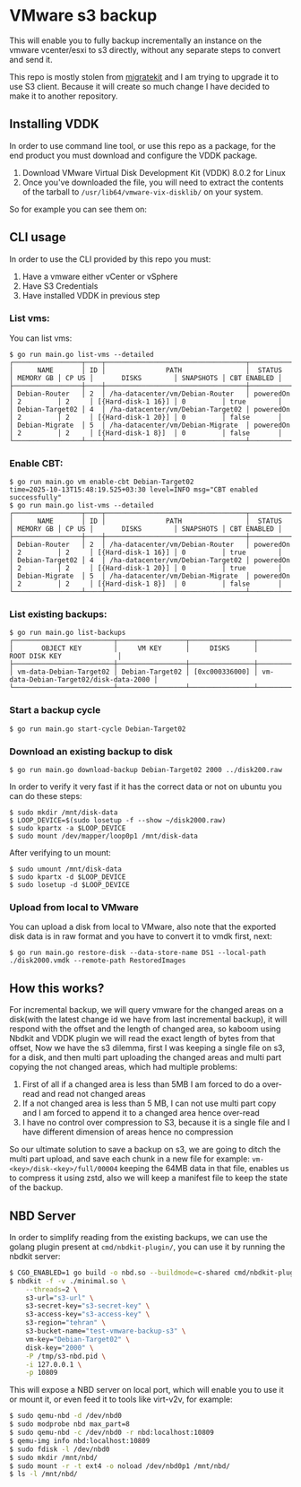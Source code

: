 # VMware s3 backup

This will enable you to fully backup incrementally an instance on the vmware vcenter/esxi to s3 directly, without any separate steps to convert and send it.

This repo is mostly stolen from [migratekit](https://github.com/vexxhost/migratekit) and I am trying to upgrade it to use S3 client. Because it will create so much change I have decided to make it to another repository.  

## Installing VDDK

In order to use command line tool, or use this repo as a package, for the end product you must download and configure the VDDK package.

1. Download VMware Virtual Disk Development Kit (VDDK) 8.0.2 for Linux
2. Once you've downloaded the file, you will need to extract the contents of the tarball to `/usr/lib64/vmware-vix-disklib/` on your system.

So for example you can see them on:

## CLI usage

In order to use the CLI provided by this repo you must:
1. Have a vmware either vCenter or vSphere
2. Have S3 Credentials
3. Have installed VDDK in previous step

### List vms:
You can list vms:
```
$ go run main.go list-vms --detailed
┌─────────────────┬────┬───────────────────────────────────┬───────────┬───────────┬───────┬────────────────────┬───────────┬─────────────┐
│      NAME       │ ID │               PATH                │  STATUS   │ MEMORY GB │ CP US │       DISKS        │ SNAPSHOTS │ CBT ENABLED │
├─────────────────┼────┼───────────────────────────────────┼───────────┼───────────┼───────┼────────────────────┼───────────┼─────────────┤
│ Debian-Router   │ 2  │ /ha-datacenter/vm/Debian-Router   │ poweredOn │ 2         │ 2     │ [{Hard-disk-1 16}] │ 0         │ true        │
│ Debian-Target02 │ 4  │ /ha-datacenter/vm/Debian-Target02 │ poweredOn │ 2         │ 2     │ [{Hard-disk-1 20}] │ 0         │ false       │
│ Debian-Migrate  │ 5  │ /ha-datacenter/vm/Debian-Migrate  │ poweredOn │ 2         │ 2     │ [{Hard-disk-1 8}]  │ 0         │ false       │
└─────────────────┴────┴───────────────────────────────────┴───────────┴───────────┴───────┴────────────────────┴───────────┴─────────────┘
```
### Enable CBT:
```
$ go run main.go vm enable-cbt Debian-Target02
time=2025-10-13T15:48:19.525+03:30 level=INFO msg="CBT enabled successfully"
$ go run main.go list-vms --detailed          
┌─────────────────┬────┬───────────────────────────────────┬───────────┬───────────┬───────┬────────────────────┬───────────┬─────────────┐
│      NAME       │ ID │               PATH                │  STATUS   │ MEMORY GB │ CP US │       DISKS        │ SNAPSHOTS │ CBT ENABLED │
├─────────────────┼────┼───────────────────────────────────┼───────────┼───────────┼───────┼────────────────────┼───────────┼─────────────┤
│ Debian-Router   │ 2  │ /ha-datacenter/vm/Debian-Router   │ poweredOn │ 2         │ 2     │ [{Hard-disk-1 16}] │ 0         │ true        │
│ Debian-Target02 │ 4  │ /ha-datacenter/vm/Debian-Target02 │ poweredOn │ 2         │ 2     │ [{Hard-disk-1 20}] │ 0         │ true        │
│ Debian-Migrate  │ 5  │ /ha-datacenter/vm/Debian-Migrate  │ poweredOn │ 2         │ 2     │ [{Hard-disk-1 8}]  │ 0         │ false       │
└─────────────────┴────┴───────────────────────────────────┴───────────┴───────────┴───────┴────────────────────┴───────────┴─────────────┘
```
### List existing backups:
```
$ go run main.go list-backups
┌─────────────────────────┬─────────────────┬────────────────┬────────────────────────────────────────┐
│       OBJECT KEY        │     VM KEY      │     DISKS      │             ROOT DISK KEY              │
├─────────────────────────┼─────────────────┼────────────────┼────────────────────────────────────────┤
│ vm-data-Debian-Target02 │ Debian-Target02 │ [0xc000336000] │ vm-data-Debian-Target02/disk-data-2000 │
└─────────────────────────┴─────────────────┴────────────────┴────────────────────────────────────────┘
```
### Start a backup cycle
```
$ go run main.go start-cycle Debian-Target02
```

### Download an existing backup to disk
```
$ go run main.go download-backup Debian-Target02 2000 ../disk200.raw
```
In order to verify it very fast if it has the correct data or not on ubuntu you can do these steps:
```
$ sudo mkdir /mnt/disk-data
$ LOOP_DEVICE=$(sudo losetup -f --show ~/disk2000.raw)
$ sudo kpartx -a $LOOP_DEVICE
$ sudo mount /dev/mapper/loop0p1 /mnt/disk-data
```
After verifying to un mount:
```
$ sudo umount /mnt/disk-data
$ sudo kpartx -d $LOOP_DEVICE
$ sudo losetup -d $LOOP_DEVICE
```

### Upload from local to VMware
You can upload a disk from local to VMware, also note that the exported disk data is in raw format and you have to convert it to vmdk first, next:
```
$ go run main.go restore-disk --data-store-name DS1 --local-path ./disk2000.vmdk --remote-path RestoredImages
```

## How this works?
For incremental backup, we will query vmware for the changed areas on a disk(with the latest change id we have from last incremental backup), it will respond with the offset and the length of changed area, so kaboom using Nbdkit and VDDK plugin we will read the exact length of bytes from that offset, Now we have the s3 dilemma, first I was keeping a single file on s3, for a disk, and then multi part uploading the changed areas and multi part copying the not changed areas, which had multiple problems:
1. First of all if a changed area is less than 5MB I am forced to do a over-read and read not changed areas
2. If a not changed area is less than 5 MB, I can not use multi part copy and I am forced to append it to a changed area hence over-read
3. I have no control over compression to S3, because it is a single file and I have different dimension of areas hence no compression

So our ultimate solution to save a backup on s3, we are going to ditch the multi part upload, and save each chunk in a new file for example: `vm-<key>/disk-<key>/full/00004` keeping the 64MB data in that file, enables us to compress it using zstd, also we will keep a manifest file to keep the state of the backup.

## NBD Server
In order to simplify reading from the existing backups, we can use the golang plugin present at `cmd/nbdkit-plugin/`, you can use it by running the nbdkit server:
```bash
$ CGO_ENABLED=1 go build -o nbd.so --buildmode=c-shared cmd/nbdkit-plugin/*
$ nbdkit -f -v ./minimal.so \
    --threads=2 \
    s3-url="s3-url" \
    s3-secret-key="s3-secret-key" \
    s3-access-key="s3-access-key" \
    s3-region="tehran" \
    s3-bucket-name="test-vmware-backup-s3" \
    vm-key="Debian-Target02" \
    disk-key="2000" \
    -P /tmp/s3-nbd.pid \
    -i 127.0.0.1 \
    -p 10809
```
This will expose a NBD server on local port, which will enable you to use it or mount it, or even feed it to tools like virt-v2v, for example:
```bash
$ sudo qemu-nbd -d /dev/nbd0
$ sudo modprobe nbd max_part=8
$ sudo qemu-nbd -c /dev/nbd0 -r nbd:localhost:10809
$ qemu-img info nbd:localhost:10809
$ sudo fdisk -l /dev/nbd0
$ sudo mkdir /mnt/nbd/
$ sudo mount -r -t ext4 -o noload /dev/nbd0p1 /mnt/nbd/
$ ls -l /mnt/nbd/
```
